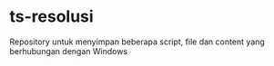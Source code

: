 # ts-resolusi
Repository untuk menyimpan beberapa script, file dan content yang berhubungan dengan Windows 
